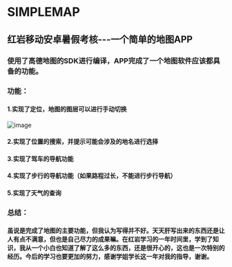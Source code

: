 # **SIMPLEMAP**
## 红岩移动安卓暑假考核---一个简单的地图APP
### 使用了高德地图的SDK进行编译，APP完成了一个地图软件应该都具备的功能。
### 功能：
#### 1.实现了定位，地图的图层可以进行手动切换
![image](https://github.com/https://github.com/MIKE-MILK/SIMPLEMAP/blob/master/Gif/Video_20200721_022115_901.gif)
#### 2.实现了位置的搜索，并提示可能会涉及的地名进行选择
#### 3.实现了驾车的导航功能
#### 4.实现了步行的导航功能（如果路程过长，不能进行步行导航）
#### 5.实现了天气的查询
### 总结：
#### 虽说是完成了地图的主要功能，但我认为写得并不好。天天肝写出来的东西还是让人有点不满意，但也是自己尽力的成果嘛。在红岩学习的一年时间里，学到了知识，我从一个小白也知道了解了这么多的东西，还是很开心的，这也是一次特别的经历。今后的学习也要更加的努力，感谢学姐学长这一年对我的指导，谢谢。
